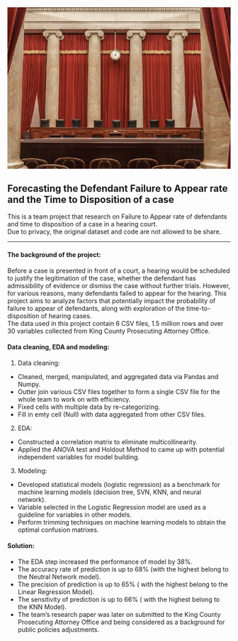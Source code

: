 <img src="hearing_court.png?raw=true"/>

## Forecasting the Defendant Failure to Appear rate and the Time to Disposition of a case

This is a team project that research on Failure to Appear rate of defendants and time to disposition of a case in a hearing court.    
Due to privacy, the original dataset and code are not allowed to be share. 

---
#### The background of the project:
Before a case is presented in front of a court, a hearing would be scheduled to justify the legitimation of the case, whether the defendant has admissibility of evidence or dismiss the case without further trials. However, for various reasons, many defendants failed to appear for the hearing. This project aims to analyze factors that potentially impact the probability of failure to appear of defendants, along with exploration of the time-to-disposition of hearing cases.  
The data used in this project contain 6 CSV files, 1.5 million rows and over 30 variables collected from King County Prosecuting Attorney Office.  

#### Data cleaning, EDA and modeling: 
1. Data cleaning:
- Cleaned, merged, manipulated, and aggregated data  via Pandas and Numpy.  
- Outter join various CSV files together to form a single CSV file for the whole team to work on with efficiency.  
- Fixed cells with multiple data by re-categorizing.  
- Fill in emty cell (Null) with data aggregated from other CSV files.  
2. EDA: 
- Constructed a correlation matrix to eliminate multicollinearity.
- Applied the ANOVA test and Holdout Method to came up with potential independent variables for model building.  
3. Modeling: 
- Developed statistical models (logistic regression) as a benchmark for machine learning models (decision tree, SVN, KNN, and neural network).  
- Variable selected in the Logistic Regression model are used as a guideline for variables in other models.
- Perform trimming techniques on machine learning models to obtain the optimal confusion matrixes. 

#### Solution:   
- The EDA step increased the performance of model by 38%.    
- The accuracy rate of prediction is up to 68% (with the highest belong to the Neutral Network model).  
- The precision of prediction is up to 65% ( with the highest belong to the Linear Regression Model).
- The sensitivity of prediction is up to 66% ( with the highest belong to the KNN Model). 
- The team’s research paper was later on submitted to the King County Prosecuting Attorney Office and being considered as a background for public policies adjustments. 
